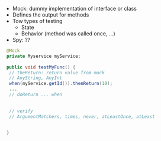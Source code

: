 - Mock: dummy implementation of interface or class
- Defines the output for methods
- Tow types of testing
  - State
  - Behavior (method was called once, ...)
- Spy: ??
  
```java
 @Mock
 private Myservice myService;
 
 public void testMyFunc() {
  // theReturn: return value from mock
  // AnyString, AnyInt
  when(myService.getId()).thenReturn(10); 
  ...
  // doReturn ... when 
  
  
  // verify
  // ArgumentMatchers, times, never, atLeastOnce, atLeast
  
  
 }
```
